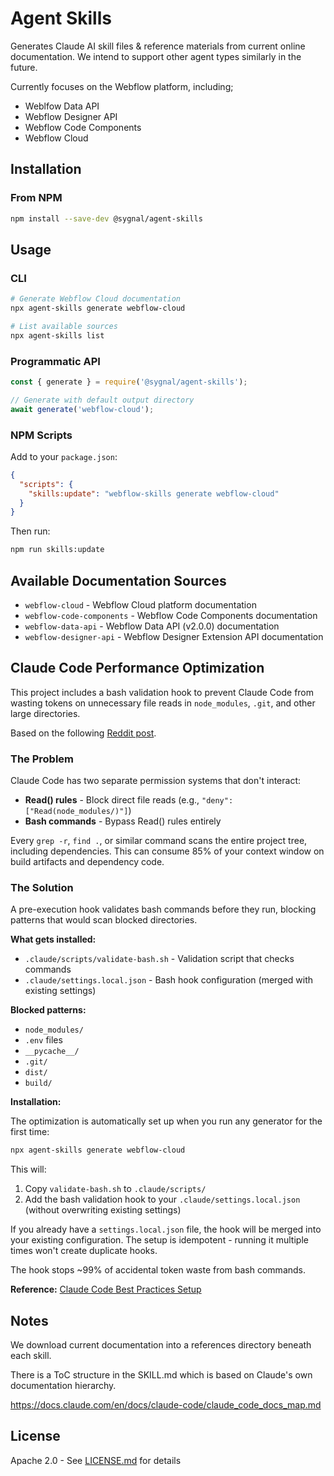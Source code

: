 # Agent Skills

Generates Claude AI skill files & reference materials from current online documentation.  We intend to support other agent types similarly in the future. 

Currently focuses on the Webflow platform, including;

- Weblfow Data API
- Webflow Designer API
- Webflow Code Components
- Webflow Cloud

## Installation

### From NPM

```bash
npm install --save-dev @sygnal/agent-skills
```

## Usage

### CLI

```bash
# Generate Webflow Cloud documentation
npx agent-skills generate webflow-cloud

# List available sources
npx agent-skills list
```

### Programmatic API

```javascript
const { generate } = require('@sygnal/agent-skills');

// Generate with default output directory
await generate('webflow-cloud');

```

### NPM Scripts

Add to your `package.json`:

```json
{
  "scripts": {
    "skills:update": "webflow-skills generate webflow-cloud"
  }
}
```

Then run:

```bash
npm run skills:update
```

## Available Documentation Sources

- `webflow-cloud` - Webflow Cloud platform documentation
- `webflow-code-components` - Webflow Code Components documentation
- `webflow-data-api` - Webflow Data API (v2.0.0) documentation
- `webflow-designer-api` - Webflow Designer Extension API documentation

## Claude Code Performance Optimization

This project includes a bash validation hook to prevent Claude Code from wasting tokens on unnecessary file reads in `node_modules`, `.git`, and other large directories.

Based on the following [Reddit post](https://www.reddit.com/r/ClaudeAI/comments/1oh95lh/claude_code_usage_limit_hack/). 

### The Problem

Claude Code has two separate permission systems that don't interact:
- **Read() rules** - Block direct file reads (e.g., `"deny": ["Read(node_modules/)"]`)
- **Bash commands** - Bypass Read() rules entirely

Every `grep -r`, `find .`, or similar command scans the entire project tree, including dependencies. This can consume 85% of your context window on build artifacts and dependency code.

### The Solution

A pre-execution hook validates bash commands before they run, blocking patterns that would scan blocked directories.

**What gets installed:**
- `.claude/scripts/validate-bash.sh` - Validation script that checks commands
- `.claude/settings.local.json` - Bash hook configuration (merged with existing settings)

**Blocked patterns:**
- `node_modules/`
- `.env` files
- `__pycache__/`
- `.git/`
- `dist/`
- `build/`

**Installation:**

The optimization is automatically set up when you run any generator for the first time:

```bash
npx agent-skills generate webflow-cloud
```

This will:
1. Copy `validate-bash.sh` to `.claude/scripts/`
2. Add the bash validation hook to your `.claude/settings.local.json` (without overwriting existing settings)

If you already have a `settings.local.json` file, the hook will be merged into your existing configuration. The setup is idempotent - running it multiple times won't create duplicate hooks.

The hook stops ~99% of accidental token waste from bash commands.

**Reference:** [Claude Code Best Practices Setup](https://github.com/PaschalisDim/Claude-Code-Example-Best-Practice-Setup)

## Notes

We download current documentation into a references directory beneath each skill. 

There is a ToC structure in the SKILL.md which is based on Claude's own documentation hierarchy. 

https://docs.claude.com/en/docs/claude-code/claude_code_docs_map.md

## License

Apache 2.0 - See [LICENSE.md](LICENSE.md) for details
